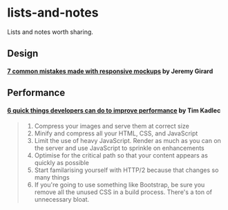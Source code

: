 # lists-and-notes
Lists and notes worth sharing.

Design
------

#### [7 common mistakes made with responsive mockups](http://www.creativebloq.com/web-design/common-mistakes-responsive-mockups-111517922) by Jeremy Girard

Performance
-----------

#### [6 quick things developers can do to improve performance](http://www.creativebloq.com/web-design/6-quick-things-developers-can-do-improve-performance-111517884) by Tim Kadlec ####
> 1.    Compress your images and serve them at correct size
> 2.    Minify and compress all your HTML, CSS, and JavaScript
> 3.    Limit the use of heavy JavaScript. Render as much as you can on the server and use JavaScript to sprinkle on enhancements
> 4.    Optimise for the critical path so that your content appears as quickly as possible
> 5.    Start familarising yourself with HTTP/2 because that changes so many things
> 6.    If you're going to use something like Bootstrap, be sure you remove all the unused CSS in a build process. There's a ton of unnecessary bloat.
